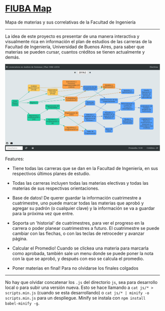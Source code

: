 # [FIUBA Map](https://fdelmazo.github.io/FIUBA-Map/)

Mapa de materias y sus correlativas de la Facultad de Ingeniería

---

La idea de este proyecto es presentar de una manera interactiva y visualmente rica en información el plan de estudios de las carreras de la Facultad de Ingeniería, Universidad de Buenos Aires, para saber que materias se pueden cursar, cuantos créditos se tienen actualmente y demás.

<a href='https://imgur.com/QkXbwFc'><img src='fmap.png'></a>

Features:

* Tiene todas las carreras que se dan en la Facultad de Ingeniería, en sus respectivos últimos planes de estudio.

* Todas las carreras incluyen todas las materias electivas y todas las materias de sus respectivas orientaciones.

* Base de datos! De querer guardar la información cuatrimestre a cuatrimestre, uno puede marcar todas las materias que aprobó y agregar su padrón (o cualquier clave) y la información se va a guardar para la próxima vez que entre.

* Soporta un 'historial' de cuatrimestres, para ver el progreso en la carrera o poder planear cuatrimestres a futuro. El cuatrimestre se puede cambiar con las flechas, o con las teclas de retroceder y avanzar página.

* Calcular el Promedio! Cuando se clickea una materia para marcarla como aprobada, también sale un menu donde se puede poner la nota con la que se aprobó, y después con eso se calcula el promedio.

* Poner materias en final! Para no olvidarse los finales colgados

---
 
No hay que olvidar concatenar los `.js` del directorio `js`, sea para desarrollo local o para subir una versión nueva. Esto se hace llamando a `cat js/* > scripts.min.js` (cuando se esta desarrollando) o `cat js/* | minify -o scripts.min.js` para un despliegue. Minify se instala con `npm install babel-minify -g`.